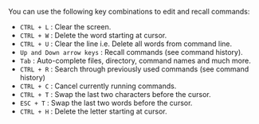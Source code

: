 You can use the following key combinations to edit and recall commands:

* `CTRL + L` : Clear the screen.
* `CTRL + W` : Delete the word starting at cursor.
* `CTRL + U` : Clear the line i.e. Delete all words from command line.
* `Up and Down arrow keys` : Recall commands (see command history).
* `Tab` : Auto-complete files, directory, command names and much more.
* `CTRL + R` : Search through previously used commands (see command history)
* `CTRL + C` : Cancel currently running commands.
* `CTRL + T` : Swap the last two characters before the cursor.
* `ESC + T` : Swap the last two words before the cursor.
* `CTRL + H` : Delete the letter starting at cursor.
